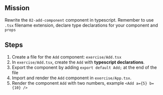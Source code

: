 ## Mission
Rewrite the `02-add-component` component in typescript.
Remember to use `.tsx` filename extension, declare type declarations for your component and `props`

## Steps
1. Create a file for the `Add` component: `exercise/Add.tsx`
2. In `exercise/Add.tsx`, create the `Add` with **typescript declarations**.
3. Export the component by adding `export default Add;` at the end of the file
4. Import and render the `Add` component in `exercise/App.tsx`.
5. Render the component `Add` with two numbers, example `<Add a={5} b={10} />`
